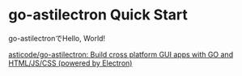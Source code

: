 # go-astilectron Quick Start

go-astilectronでHello, World!

[asticode/go-astilectron: Build cross platform GUI apps with GO and HTML/JS/CSS (powered by Electron)](https://github.com/asticode/go-astilectron)


